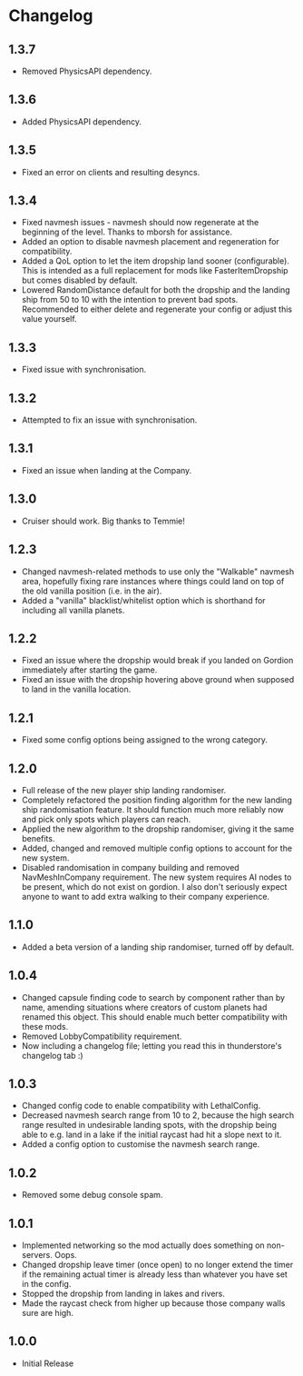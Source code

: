 # Changelog

## 1.3.7
- Removed PhysicsAPI dependency.

## 1.3.6
- Added PhysicsAPI dependency.

## 1.3.5
- Fixed an error on clients and resulting desyncs.

## 1.3.4
- Fixed navmesh issues - navmesh should now regenerate at the beginning of the level. Thanks to mborsh for assistance.
- Added an option to disable navmesh placement and regeneration for compatibility.
- Added a QoL option to let the item dropship land sooner (configurable). This is intended as a full replacement for mods like FasterItemDropship but comes disabled by default.
- Lowered RandomDistance default for both the dropship and the landing ship from 50 to 10 with the intention to prevent bad spots. Recommended to either delete and regenerate your config or adjust this value yourself.

## 1.3.3
- Fixed issue with synchronisation.

## 1.3.2
- Attempted to fix an issue with synchronisation.

## 1.3.1
- Fixed an issue when landing at the Company.

## 1.3.0
- Cruiser should work. Big thanks to Temmie!

## 1.2.3
- Changed navmesh-related methods to use only the "Walkable" navmesh area, hopefully fixing rare instances where things could land on top of the old vanilla position (i.e. in the air).
- Added a "vanilla" blacklist/whitelist option which is shorthand for including all vanilla planets.

## 1.2.2
- Fixed an issue where the dropship would break if you landed on Gordion immediately after starting the game.
- Fixed an issue with the dropship hovering above ground when supposed to land in the vanilla location.

## 1.2.1
- Fixed some config options being assigned to the wrong category.

## 1.2.0
- Full release of the new player ship landing randomiser.
- Completely refactored the position finding algorithm for the new landing ship randomisation feature. It should function much more reliably now and pick only spots which players can reach.
- Applied the new algorithm to the dropship randomiser, giving it the same benefits.
- Added, changed and removed multiple config options to account for the new system.
- Disabled randomisation in company building and removed NavMeshInCompany requirement. The new system requires AI nodes to be present, which do not exist on gordion. I also don't seriously expect anyone to want to add extra walking to their company experience.

## 1.1.0
- Added a beta version of a landing ship randomiser, turned off by default.

## 1.0.4
- Changed capsule finding code to search by component rather than by name, amending situations where creators of custom planets had renamed this object. This should enable much better compatibility with these mods.
- Removed LobbyCompatibility requirement.
- Now including a changelog file; letting you read this in thunderstore's changelog tab :)

## 1.0.3
- Changed config code to enable compatibility with LethalConfig.
- Decreased navmesh search range from 10 to 2, because the high search range resulted in undesirable landing spots, with the dropship being able to e.g. land in a lake if the initial raycast had hit a slope next to it.
- Added a config option to customise the navmesh search range.

## 1.0.2
- Removed some debug console spam.

## 1.0.1
- Implemented networking so the mod actually does something on non-servers. Oops.
- Changed dropship leave timer (once open) to no longer extend the timer if the remaining actual timer is already less than whatever you have set in the config.
- Stopped the dropship from landing in lakes and rivers.
- Made the raycast check from higher up because those company walls sure are high.

## 1.0.0
- Initial Release
